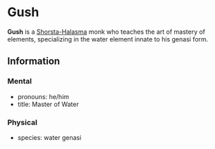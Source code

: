 # Gush

**Gush** is a [Shorsta-Halasma](../) monk who teaches the art of mastery of elements, specializing in the water element innate to his genasi form.

## Information

### Mental

- pronouns: he/him
- title: Master of Water

### Physical

- species: water genasi
